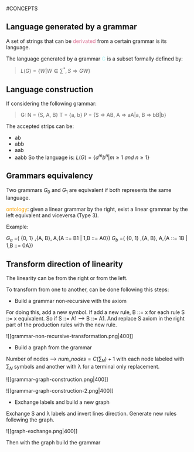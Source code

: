#CONCEPTS 

## Language generated by a grammar

A set of strings that can be <span style="color:#db7093;">derivated</span> from a certain grammar is its language. 

The language generated by a grammar <span style="color:#abf5f5;">G</span> is a subset formally defined by: 

> $L(G)= \{W | W ∈ ∑^*, S ⇒ G W\}$


## Language construction

If considering the following grammar: 

>G: N = {S, A, B} T = {a, b} P = {S ⇒ AB, A ⇒ aA|a, B ⇒ bB|b}

The accepted strips can be:
* ab
* abb
* aab
* aabb
So the language is:    $L(G) = \{a^m b^n | m ≥ 1\ and\ n ≥ 1\}$

## Grammars equivalency

Two grammars $G_0$ and $G_1$ are equivalent if both represents the same language. 

<span style="color:orange;">ontology</span>: given a linear grammar by the right, exist a linear grammar by the left equivalent and viceversa (Type 3).

Example: 

$G_a$ =( {0, 1} ,{A, B}, A,{A ::= B1 | 1,B ::= A0}) 
$G_b$ =( {0, 1} ,{A, B}, A,{A ::= 1B | 1,B ::= 0A})


## Transform direction of linearity

The linearity can be from the right or from the left. 

To transform from one to another, can be done following this steps: 

* Build a grammar non-recursive with the axiom

For doing this, add a new symbol. 
If add a new rule, B ::= x for each rule S ::= x equivalent. So if S ::= A1 --> B ::= A1. 
And replace S axiom in the right part of the production rules with the new rule. 


![[grammar-non-recursive-transformation.png|400]]

* Build a graph from the grammar

Number of nodes --> $num\_nodes = C(∑_N)+1$ with each node labeled with $∑_N$ symbols and another with λ for a terminal only replacement. 

![[grammar-graph-construction.png|400]]

![[grammar-graph-construction-2.png|400]]
* Exchange labels and build a new graph

Exchange S and λ labels and invert lines direction. Generate new rules following the graph. 

![[graph-exchange.png|400]]

Then with the graph build the grammar        

